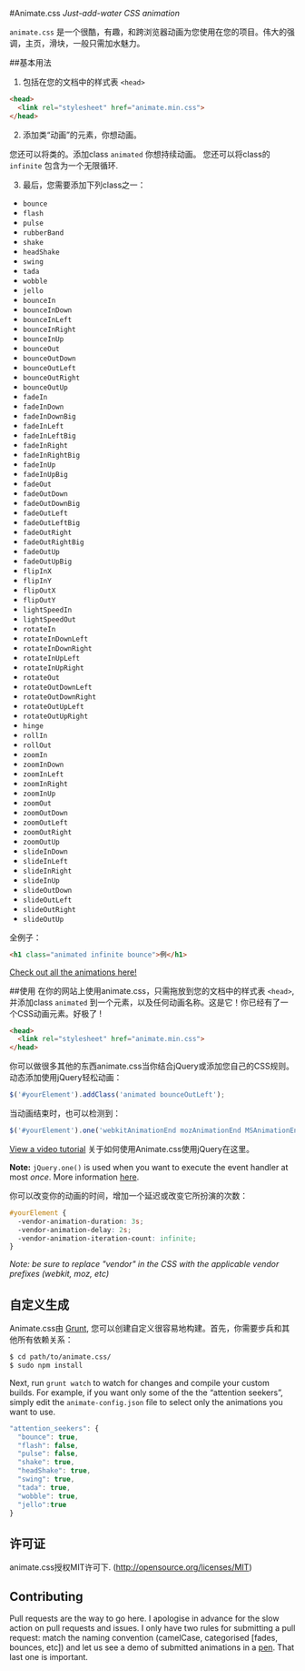#Animate.css
*Just-add-water CSS animation*

`animate.css` 是一个很酷，有趣，和跨浏览器动画为您使用在您的项目。伟大的强调，主页，滑块，一般只需加水魅力。

##基本用法
1. 包括在您的文档中的样式表 `<head>`

  ```html
  <head>
    <link rel="stylesheet" href="animate.min.css">
  </head>
  ```
2. 添加类“动画”的元素，你想动画。

您还可以将类的。添加class `animated` 你想持续动画。
 您还可以将class的 `infinite` 包含为一个无限循环.

3. 最后，您需要添加下列class之一：

  * `bounce`
  * `flash`
  * `pulse`
  * `rubberBand`
  * `shake`
  * `headShake`
  * `swing`
  * `tada`
  * `wobble`
  * `jello`
  * `bounceIn`
  * `bounceInDown`
  * `bounceInLeft`
  * `bounceInRight`
  * `bounceInUp`
  * `bounceOut`
  * `bounceOutDown`
  * `bounceOutLeft`
  * `bounceOutRight`
  * `bounceOutUp`
  * `fadeIn`
  * `fadeInDown`
  * `fadeInDownBig`
  * `fadeInLeft`
  * `fadeInLeftBig`
  * `fadeInRight`
  * `fadeInRightBig`
  * `fadeInUp`
  * `fadeInUpBig`
  * `fadeOut`
  * `fadeOutDown`
  * `fadeOutDownBig`
  * `fadeOutLeft`
  * `fadeOutLeftBig`
  * `fadeOutRight`
  * `fadeOutRightBig`
  * `fadeOutUp`
  * `fadeOutUpBig`
  * `flipInX`
  * `flipInY`
  * `flipOutX`
  * `flipOutY`
  * `lightSpeedIn`
  * `lightSpeedOut`
  * `rotateIn`
  * `rotateInDownLeft`
  * `rotateInDownRight`
  * `rotateInUpLeft`
  * `rotateInUpRight`
  * `rotateOut`
  * `rotateOutDownLeft`
  * `rotateOutDownRight`
  * `rotateOutUpLeft`
  * `rotateOutUpRight`
  * `hinge`
  * `rollIn`
  * `rollOut`
  * `zoomIn`
  * `zoomInDown`
  * `zoomInLeft`
  * `zoomInRight`
  * `zoomInUp`
  * `zoomOut`
  * `zoomOutDown`
  * `zoomOutLeft`
  * `zoomOutRight`
  * `zoomOutUp`
  * `slideInDown`
  * `slideInLeft`
  * `slideInRight`
  * `slideInUp`
  * `slideOutDown`
  * `slideOutLeft`
  * `slideOutRight`
  * `slideOutUp`

全例子：
```html
<h1 class="animated infinite bounce">例</h1>
```

[Check out all the animations here!](https://daneden.github.io/animate.css/)

##使用
在你的网站上使用animate.css，只需拖放到您的文档中的样式表 `<head>`, 并添加class `animated` 到一个元素，以及任何动画名称。这是它！你已经有了一个CSS动画元素。好极了 !

```html
<head>
  <link rel="stylesheet" href="animate.min.css">
</head>
```

你可以做很多其他的东西animate.css当你结合jQuery或添加您自己的CSS规则。动态添加使用jQuery轻松动画：

```javascript
$('#yourElement').addClass('animated bounceOutLeft');
```

当动画结束时，也可以检测到：

<!--
Before you make changes to this file, you should know that $('#yourElement').one() is *NOT A TYPO*

http://api.jquery.com/one/
-->

```javascript
$('#yourElement').one('webkitAnimationEnd mozAnimationEnd MSAnimationEnd oanimationend animationend', doSomething);
```

[View a video tutorial](https://www.youtube.com/watch?v=CBQGl6zokMs) 关于如何使用Animate.css使用jQuery在这里。 

**Note:** `jQuery.one()` is used when you want to execute the event handler at most *once*. More information [here](http://api.jquery.com/one/).

你可以改变你的动画的时间，增加一个延迟或改变它所扮演的次数：

```css
#yourElement {
  -vendor-animation-duration: 3s;
  -vendor-animation-delay: 2s;
  -vendor-animation-iteration-count: infinite;
}
```

*Note: be sure to replace "vendor" in the CSS with the applicable vendor prefixes (webkit, moz, etc)*

## 自定义生成
Animate.css由 [Grunt](http://gruntjs.com), 您可以创建自定义很容易地构建。首先，你需要步兵和其他所有依赖关系：

```sh
$ cd path/to/animate.css/
$ sudo npm install
```

Next, run `grunt watch` to watch for changes and compile your custom builds. For example, if you want only some of the the “attention seekers”, simply edit the `animate-config.json` file to select only the animations you want to use.

```javascript
"attention_seekers": {
  "bounce": true,
  "flash": false,
  "pulse": false,
  "shake": true,
  "headShake": true,
  "swing": true,
  "tada": true,
  "wobble": true,
  "jello":true
}
```

## 许可证
animate.css授权MIT许可下. (http://opensource.org/licenses/MIT)

## Contributing
Pull requests are the way to go here. I apologise in advance for the slow action on pull requests and issues. I only have two rules for submitting a pull request: match the naming convention (camelCase, categorised [fades, bounces, etc]) and let us see a demo of submitted animations in a [pen](http://codepen.io). That last one is important.
